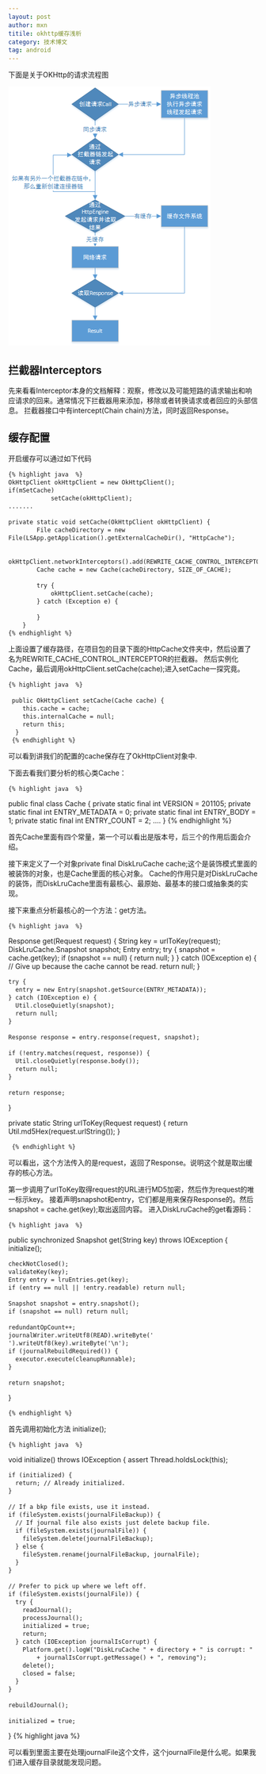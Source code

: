 ```yaml
---
layout: post
author: mxn
titile: okhttp缓存浅析
category: 技术博文
tag: android
---
```


下面是关于OKHttp的请求流程图

![](https://raw.githubusercontent.com/mxn21/mxn21.github.io/master/public/img/img95.png)

## 拦截器Interceptors

先来看看Interceptor本身的文档解释：观察，修改以及可能短路的请求输出和响应请求的回来。通常情况下拦截器用来添加，移除或者转换请求或者回应的头部信息。
拦截器接口中有intercept(Chain chain)方法，同时返回Response。

## 缓存配置

开启缓存可以通过如下代码

    {% highlight java  %}
    OkHttpClient okHttpClient = new OkHttpClient();
    if(mSetCache)
                setCache(okHttpClient);
    .......

    private static void setCache(OkHttpClient okHttpClient) {
            File cacheDirectory = new File(LSApp.getApplication().getExternalCacheDir(), "HttpCache");

            okHttpClient.networkInterceptors().add(REWRITE_CACHE_CONTROL_INTERCEPTOR);
            Cache cache = new Cache(cacheDirectory, SIZE_OF_CACHE);

            try {
                okHttpClient.setCache(cache);
            } catch (Exception e) {

            }
        }
    {% endhighlight %}

上面设置了缓存路径，在项目包的目录下面的HttpCache文件夹中，然后设置了名为REWRITE_CACHE_CONTROL_INTERCEPTOR的拦截器。
然后实例化Cache，最后调用okHttpClient.setCache(cache);进入setCache一探究竟。

    {% highlight java  %}

     public OkHttpClient setCache(Cache cache) {
        this.cache = cache;
        this.internalCache = null;
        return this;
      }
     {% endhighlight %}

可以看到讲我们的配置的cache保存在了OkHttpClient对象中.

下面去看我们要分析的核心类Cache：

    {% highlight java  %}
public final class Cache {
  private static final int VERSION = 201105;
  private static final int ENTRY_METADATA = 0;
  private static final int ENTRY_BODY = 1;
  private static final int ENTRY_COUNT = 2;
  ....
  }
     {% endhighlight %}

首先Cache里面有四个常量，第一个可以看出是版本号，后三个的作用后面会介绍。

接下来定义了一个对象private final DiskLruCache cache;这个是装饰模式里面的被装饰的对象，也是Cache里面的核心对象。
Cache的作用只是对DiskLruCache的装饰，而DiskLruCache里面有最核心、最原始、最基本的接口或抽象类的实现。

接下来重点分析最核心的一个方法：get方法。

    {% highlight java  %}

Response get(Request request) {
    String key = urlToKey(request);
    DiskLruCache.Snapshot snapshot;
    Entry entry;
    try {
      snapshot = cache.get(key);
      if (snapshot == null) {
        return null;
      }
    } catch (IOException e) {
      // Give up because the cache cannot be read.
      return null;
    }

    try {
      entry = new Entry(snapshot.getSource(ENTRY_METADATA));
    } catch (IOException e) {
      Util.closeQuietly(snapshot);
      return null;
    }

    Response response = entry.response(request, snapshot);

    if (!entry.matches(request, response)) {
      Util.closeQuietly(response.body());
      return null;
    }

    return response;
  }

  private static String urlToKey(Request request) {
      return Util.md5Hex(request.urlString());
    }

     {% endhighlight %}

可以看出，这个方法传入的是request，返回了Response。说明这个就是取出缓存的核心方法。

第一步调用了urlToKey取得request的URL进行MD5加密，然后作为request的唯一标示key。
接着声明snapshot和entry，它们都是用来保存Response的。然后  snapshot = cache.get(key);取出返回内容。
进入DiskLruCache的get看源码：


    {% highlight java  %}
public synchronized Snapshot get(String key) throws IOException {
    initialize();

    checkNotClosed();
    validateKey(key);
    Entry entry = lruEntries.get(key);
    if (entry == null || !entry.readable) return null;

    Snapshot snapshot = entry.snapshot();
    if (snapshot == null) return null;

    redundantOpCount++;
    journalWriter.writeUtf8(READ).writeByte(' ').writeUtf8(key).writeByte('\n');
    if (journalRebuildRequired()) {
      executor.execute(cleanupRunnable);
    }

    return snapshot;
  }

    {% endhighlight %}

首先调用初始化方法 initialize();

    {% highlight java  %}
void initialize() throws IOException {
    assert Thread.holdsLock(this);

    if (initialized) {
      return; // Already initialized.
    }

    // If a bkp file exists, use it instead.
    if (fileSystem.exists(journalFileBackup)) {
      // If journal file also exists just delete backup file.
      if (fileSystem.exists(journalFile)) {
        fileSystem.delete(journalFileBackup);
      } else {
        fileSystem.rename(journalFileBackup, journalFile);
      }
    }

    // Prefer to pick up where we left off.
    if (fileSystem.exists(journalFile)) {
      try {
        readJournal();
        processJournal();
        initialized = true;
        return;
      } catch (IOException journalIsCorrupt) {
        Platform.get().logW("DiskLruCache " + directory + " is corrupt: "
            + journalIsCorrupt.getMessage() + ", removing");
        delete();
        closed = false;
      }
    }

    rebuildJournal();

    initialized = true;
  }
    {% highlight java  %}

可以看到里面主要在处理journalFile这个文件，这个journalFile是什么呢。如果我们进入缓存目录就能发现问题。

